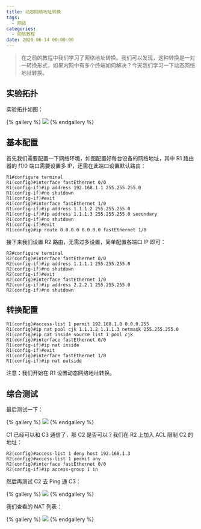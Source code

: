 ```yaml
---
title: 动态网络地址转换
tags:
  - 网络
categories:
  - 网络教程
date: 2020-06-14 00:00:00
---
```


> 在之前的教程中我们学习了网络地址转换。我们可以发现，这种转换是一对一转换形式，如果内网中有多个终端如何解决？今天我们学习一下动态网络地址转换。

<!-- more -->

## 实验拓扑

实验拓扑如图：

{% gallery %}
![](https://cdn.dusays.com/2020/06/231-1.jpg)
{% endgallery %}

## 基本配置

首先我们需要配置一下网络环境，如图配置好每台设备的网络地址，其中 R1 路由器的 f1/0 端口需要设置多 IP，还需在此端口设置默认路由：

```
R1#configure terminal
R1(config)#interface fastEthernet 0/0
R1(config-if)#ip address 192.168.1.1 255.255.255.0
R1(config-if)#no shutdown
R1(config-if)#exit
R1(config)#interface fastEthernet 1/0
R1(config-if)#ip address 1.1.1.2 255.255.255.0
R1(config-if)#ip address 1.1.1.3 255.255.255.0 secondary
R1(config-if)#no shutdown
R1(config-if)#exit
R1(config)#ip route 0.0.0.0 0.0.0.0 fastEthernet 1/0
```

接下来我们设置 R2 路由，无需过多设置，简单配置各端口 IP 即可：

```
R2#configure terminal
R2(config)#interface fastEthernet 0/0
R2(config-if)#ip address 1.1.1.1 255.255.255.0
R2(config-if)#no shutdown
R2(config-if)#exit
R2(config)#interface fastEthernet 1/0
R2(config-if)#ip address 2.2.2.1 255.255.255.0
R2(config-if)#no shutdown
```

## 转换配置

```
R1(config)#access-list 1 permit 192.168.1.0 0.0.0.255
R1(config)#ip nat pool cjk 1.1.1.2 1.1.1.3 netmask 255.255.255.0
R1(config)#ip nat inside source list 1 pool cjk
R1(config)#interface fastEthernet 0/0
R1(config-if)#ip nat inside
R1(config-if)#exit
R1(config)#interface fastEthernet 1/0
R1(config-if)#ip nat outside
```

注意：我们开始在 R1 设置动态网络地址转换。

## 综合测试

最后测试一下：

{% gallery %}
![](https://cdn.dusays.com/2020/06/231-2.jpg)
{% endgallery %}

C1 已经可以和 C3 通信了，那 C2 是否可以？我们在 R2 上加入 ACL 限制 C2 的地址：

```
R2(config)#access-list 1 deny host 192.168.1.3
R2(config)#access-list 1 permit any
R2(config)#interface fastEthernet 0/0
R2(config-if)#ip access-group 1 in
```

然后再测试 C2 去 Ping 通 C3：

{% gallery %}
![](https://cdn.dusays.com/2020/06/231-3.jpg)
{% endgallery %}

我们查看的 NAT 列表：

{% gallery %}
![](https://cdn.dusays.com/2020/06/231-4.jpg)
{% endgallery %}